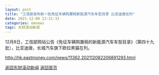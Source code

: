 ```yaml
---
layout: post
title: "工信部发布新一批免征车辆购置税新能源汽车车型目录 比亚迪唐在列"
date: 2021-12-08 12:21:31
categories: emnews
tags: 东财滚动新闻
---
```


12月8日，工信部网站公告《免征车辆购置税的新能源汽车车型目录》（第四十九批），比亚迪唐，长城汽车旗下欧拉黑猫在列。

<http://hk.eastmoney.com/news/11362,202112082206891293.html>

[返回东财滚动新闻](./emnews/)
[返回首页](./)